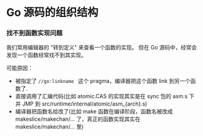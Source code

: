 # Go 源码的组织结构  



### 找不到函数实现问题
我们常用编辑器的 "转到定义" 来查看一个函数的实现。 但在 Go 源码中，经常会发现一个函数经常找不到其实现。 

可能原因： 

* 被指定了 `//go:linkname ` 这个 pragma，编译器把这个函数 link 到另一个函数了. 
* 直接调用了汇编代码(比如 atomic.CAS 的实现其实是在 sync 包的 asm.s 下并 JMP 到 src/runtime/internal/atomic/asm_{arch}.s)    
* 编译器把函数名给改了(比如 make 函数在编译阶段，函数名被改成 makeslice/makechan/... 了，真正的函数实现其实在 makeslice/makechan/... 里)